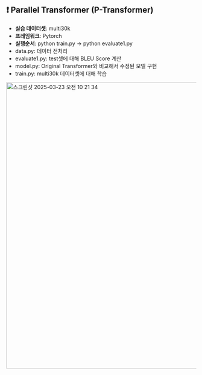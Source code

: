 ## ❗️ Parallel Transformer (P-Transformer) 
- **실습 데이터셋**: multi30k
- **프레임워크**: Pytorch
- **실행순서**: python train.py -> python evaluate1.py
- data.py: 데이터 전처리
- evaluate1.py: test셋에 대해 BLEU Score 계산
- model.py: Original Transformer와 비교해서 수정된 모델 구현
- train.py: multi30k 데이터셋에 대해 학습




<img width="761" alt="스크린샷 2025-03-23 오전 10 21 34" src="https://github.com/user-attachments/assets/547f9662-30dc-4ac7-92f6-f47a4f4c0782" />

